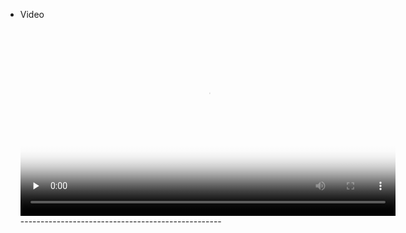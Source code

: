 * Video

  <video id='video' controls="controls" preload='none' width="600" poster="https://assets.codepen.io/32795/poster.png">
    <source id='mp4' src="https://media.istockphoto.com/videos/young-woman-is-recording-a-tiktok-dancered-helium-8k-video-id1286156840" type='video/mp4' />

    </video>
    --------------------------------------------------

    